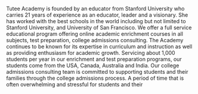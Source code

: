 Tutee Academy is founded by an educator from Stanford University who carries 21 years of experience as an educator, leader and a visionary. She has worked with the best schools in the world including but not limited to Stanford University, and University of San Francisco. We offer a full service educational program offering online academic enrichment courses in all subjects, test preparation, college admissions consulting.
The Academy continues to be known for its expertise in curriculum and instruction as well as providing enthusiasm for academic growth.
Servicing about 1,000 students per year in our enrichment and test preparation programs, our students come from the USA, Canada, Australia and India.
Our college admissions consulting team is committed to supporting students and their families through the college admissions process. A period of time that is often overwhelming and stressful for students and their 

